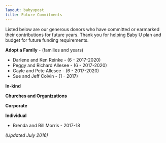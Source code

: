 ```yaml
---
layout: babyupost
title: Future Commitments
---
```


Listed below are our generous donors who have committed or earmarked their contributions for future years. Thank you for helping Baby U plan and budget for future funding requirements. 



**Adopt a Family** - (families and years)

* Darlene and Ken Reinke - (6 - 2017-2020)
* Peggy and Richard Allesee - (6 - 2017-2020)
* Gayle and Pete Allesee - (6 - 2017-2020)
* Sue and Jeff Colvin - (1 - 2017)


**In-kind**



**Churches and Organizations**



**Corporate**



**Individual**


* Brenda and Bill Morris - 2017-18



*(Updated July 2016)*
